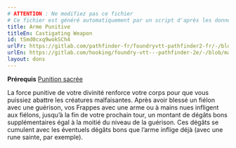 ```yaml
---
# ATTENTION : Ne modifiez pas ce fichier
# Ce fichier est généré automatiquement par un script d'après les données du module Foundry VTT officiel et de sa traduction
title: Arme Punitive
titleEn: Castigating Weapon
id: tSmd0cxq9wokSCh4
urlFr: https://gitlab.com/pathfinder-fr/foundryvtt-pathfinder2-fr/-/blob/master/data/feats/tSmd0cxq9wokSCh4.htm
urlEn: https://gitlab.com/hooking/foundry-vtt---pathfinder-2e/-/blob/master/packs/data/feats.db/castigating-weapon.json
layout: dons
---
```

**Prérequis** [Punition sacrée](punition-sacrée.html)

La force punitive de votre divinité renforce votre corps pour que vous puissiez abattre les créatures malfaisantes. Après avoir blessé un fiélon avec une guérison, vos Frappes avec une arme ou à mains nues infligent aux fiélons, jusqu’à la fin de votre prochain tour, un montant de dégâts bons supplémentaires égal à la moitié du niveau de la guérison. Ces dégâts se cumulent avec les éventuels dégâts bons que l’arme inflige déjà (avec une rune sainte, par exemple).
